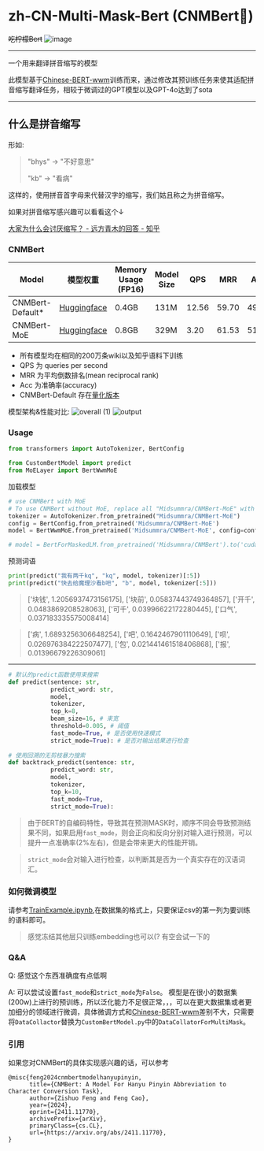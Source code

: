 # zh-CN-Multi-Mask-Bert (CNMBert🍋)
~~吃柠檬Bert~~
![image](https://github.com/user-attachments/assets/a888fde7-6766-43f1-a753-810399418bda)

---

一个用来翻译拼音缩写的模型

此模型基于[Chinese-BERT-wwm](https://github.com/ymcui/Chinese-BERT-wwm)训练而来，通过修改其预训练任务来使其适配拼音缩写翻译任务，相较于微调过的GPT模型以及GPT-4o达到了sota

---

## 什么是拼音缩写

形如:

> "bhys" -> "不好意思"
>
> "kb" -> "看病"

这样的，使用拼音首字母来代替汉字的缩写，我们姑且称之为拼音缩写。

如果对拼音缩写感兴趣可以看看这个↓

[大家为什么会讨厌缩写？ - 远方青木的回答 - 知乎](https://www.zhihu.com/question/269016377/answer/2654824753)

### CNMBert

| Model           | 模型权重                                                    | Memory Usage (FP16) | Model Size | QPS   | MRR   | Acc   |
| --------------- | ----------------------------------------------------------- | ------------------- | ---------- | ----- | ----- | ----- |
| CNMBert-Default* | [Huggingface](https://huggingface.co/Midsummra/CNMBert)     | 0.4GB               | 131M       | 12.56 | 59.70 | 49.74 |
| CNMBert-MoE     | [Huggingface](https://huggingface.co/Midsummra/CNMBert-MoE) | 0.8GB               | 329M       | 3.20  | 61.53 | 51.86 |

* 所有模型均在相同的200万条wiki以及知乎语料下训练
* QPS 为 queries per second 
* MRR 为平均倒数排名(mean reciprocal rank)
* Acc 为准确率(accuracy)
* CNMBert-Default 存在[量化版本](https://huggingface.co/mradermacher/CNMBert-GGUF)

模型架构&性能对比:
![overall (1)](https://github.com/user-attachments/assets/cf9575c4-c37d-484b-8a3b-f8f536ca78c9)
![output](https://github.com/user-attachments/assets/3de2b56d-f8cb-40f1-8ffa-68968bbd2ed5)


### Usage

```python
from transformers import AutoTokenizer, BertConfig

from CustomBertModel import predict
from MoELayer import BertWwmMoE
```

加载模型

```python
# use CNMBert with MoE
# To use CNMBert without MoE, replace all "Midsummra/CNMBert-MoE" with "Midsummra/CNMBert" and use BertForMaskedLM instead of using BertWwmMoE
tokenizer = AutoTokenizer.from_pretrained("Midsummra/CNMBert-MoE")
config = BertConfig.from_pretrained('Midsummra/CNMBert-MoE')
model = BertWwmMoE.from_pretrained('Midsummra/CNMBert-MoE', config=config).to('cuda')

# model = BertForMaskedLM.from_pretrained('Midsummra/CNMBert').to('cuda')
```

预测词语

```python
print(predict("我有两千kq", "kq", model, tokenizer)[:5])
print(predict("快去给魔理沙看b吧", "b", model, tokenizer[:5]))
```

> ['块钱', 1.2056937473156175], ['块前', 0.05837443749364857], ['开千', 0.0483869208528063], ['可千', 0.03996622172280445], ['口气', 0.037183335575008414]

> ['病', 1.6893256306648254], ['吧', 0.1642467901110649], ['呗', 0.026976384222507477], ['包', 0.021441461518406868], ['报', 0.01396679226309061]

---

```python
# 默认的predict函数使用束搜索
def predict(sentence: str, 
            predict_word: str,
            model,
            tokenizer,
            top_k=8,
            beam_size=16, # 束宽
            threshold=0.005, # 阈值
            fast_mode=True, # 是否使用快速模式
            strict_mode=True): # 是否对输出结果进行检查
            
# 使用回溯的无剪枝暴力搜索
def backtrack_predict(sentence: str,
            predict_word: str,
            model,
            tokenizer,
            top_k=10,
            fast_mode=True,
            strict_mode=True):
```

> 由于BERT的自编码特性，导致其在预测MASK时，顺序不同会导致预测结果不同，如果启用`fast_mode`，则会正向和反向分别对输入进行预测，可以提升一点准确率(2%左右)，但是会带来更大的性能开销。

> `strict_mode`会对输入进行检查，以判断其是否为一个真实存在的汉语词汇。

### 如何微调模型

请参考[TrainExample.ipynb](https://github.com/IgarashiAkatuki/CNMBert/blob/main/TrainExample.ipynb),在数据集的格式上，只要保证csv的第一列为要训练的语料即可。
> 感觉冻结其他层只训练embedding也可以(? 有空会试一下的

### Q&A

Q: 感觉这个东西准确度有点低啊

A: 可以尝试设置`fast_mode`和`strict_mode`为`False`。 模型是在很小的数据集(200w)上进行的预训练，所以泛化能力不足很正常，，，可以在更大数据集或者更加细分的领域进行微调，具体微调方式和[Chinese-BERT-wwm](https://github.com/ymcui/Chinese-BERT-wwm)差别不大，只需要将`DataCollactor`替换为`CustomBertModel.py`中的`DataCollatorForMultiMask`。

### 引用
如果您对CNMBert的具体实现感兴趣的话，可以参考
```
@misc{feng2024cnmbertmodelhanyupinyin,
      title={CNMBert: A Model For Hanyu Pinyin Abbreviation to Character Conversion Task}, 
      author={Zishuo Feng and Feng Cao},
      year={2024},
      eprint={2411.11770},
      archivePrefix={arXiv},
      primaryClass={cs.CL},
      url={https://arxiv.org/abs/2411.11770}, 
}
```

